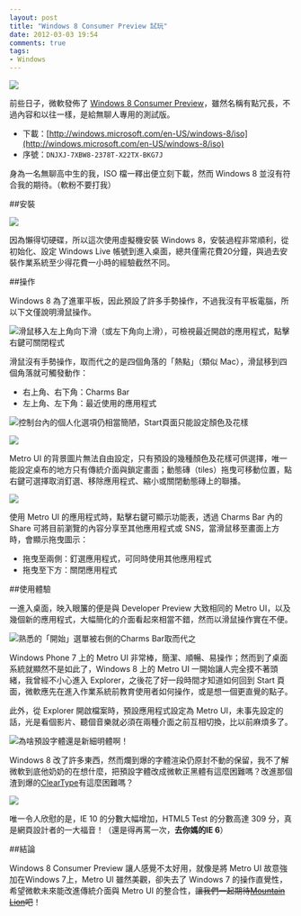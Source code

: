 ```yaml
---
layout: post
title: "Windows 8 Consumer Preview 試玩"
date: 2012-03-03 19:54
comments: true
tags:
- Windows
---
```


![](http://i.minus.com/iQ6n16BPfbQc.jpg)

前些日子，微軟發佈了 [Windows 8 Consumer Preview](http://windows.microsoft.com/en-US/windows-8/iso)，雖然名稱有點冗長，不過內容和以往一樣，是給無聊人專用的測試版。

- 下載：[http://windows.microsoft.com/en-US/windows-8/iso](http://windows.microsoft.com/en-US/windows-8/iso)
- 序號：`DNJXJ-7XBW8-2378T-X22TX-BKG7J`

身為一名無聊高中生的我，ISO 檔一釋出便立刻下載，然而 Windows 8 並沒有符合我的期待。（軟粉不要打我）

<!-- more -->

##安裝

![](http://i.minus.com/iTEEu9lwJJUIR.png)

因為懶得切硬碟，所以這次使用虛擬機安裝 Windows 8，安裝過程非常順利，從初始化、設定 Windows Live 帳號到進入桌面，總共僅需花費20分鐘，與過去安裝作業系統至少得花費一小時的經驗截然不同。

##操作

Windows 8 為了進軍平板，因此預設了許多手勢操作，不過我沒有平板電腦，所以下文僅說明滑鼠操作。

![滑鼠移入左上角向下滑（或左下角向上滑），可檢視最近開啟的應用程式，點擊右鍵可關閉程式](http://i.minus.com/igXOsyXp5ijuN.jpg)

滑鼠沒有手勢操作，取而代之的是四個角落的「熱點」（類似 Mac），滑鼠移到四個角落就可觸發動作：

- 右上角、右下角：Charms Bar
- 左上角、左下角：最近使用的應用程式

![控制台內的個人化選項仍相當簡陋，Start頁面只能設定顏色及花樣](http://i.minus.com/ivmhqFbt2vH0J.jpg)

![](http://i.minus.com/iMopK01eyddai.jpg)

Metro UI 的背景圖片無法自由設定，只有預設的幾種顏色及花樣可供選擇，唯一能設定桌布的地方只有傳統介面與鎖定畫面；動態磚（tiles）拖曳可移動位置，點右鍵可選擇取消釘選、移除應用程式、縮小或關閉動態磚上的聯播。

![](http://i.minus.com/iSauWVBV4u3fy.jpg)

使用 Metro UI 的應用程式時，點擊右鍵可顯示功能表，透過 Charms Bar 內的 Share 可將目前瀏覽的內容分享至其他應用程式或 SNS，當滑鼠移至畫面上方時，會顯示拖曳圖示：

- 拖曳至兩側：釘選應用程式，可同時使用其他應用程式
- 拖曳至下方：關閉應用程式

##使用體驗

一進入桌面，映入眼簾的便是與 Developer Preview 大致相同的 Metro UI，以及幾個新的應用程式，大幅簡化的介面看起來相當不錯，然而以滑鼠操作實在不便。

![熟悉的「開始」選單被右側的Charms Bar取而代之](http://i.minus.com/iQsxP5YdP3WKC.jpg)

Windows Phone 7 上的 Metro UI 非常棒，簡潔、順暢、易操作；然而到了桌面系統就顯然不是如此了，Windows 8 上的 Metro UI 一開始讓人完全摸不著頭緒，我曾經不小心進入 Explorer，之後花了好一段時間才知道如何回到 Start 頁面，微軟應先在進入作業系統前教育使用者如何操作，或是想一個更直覺的點子。

此外，從 Explorer 開啟檔案時，預設應用程式設定為 Metro UI，未事先設定的話，光是看個影片、聽個音樂就必須在兩種介面之前互相切換，比以前麻煩多了。

![為啥預設字體還是新細明體啊！](http://i.minus.com/iMIktqXqEclXn.jpg)

Windows 8 改了許多東西，然而爛到爆的字體渲染仍原封不動的保留，我不了解微軟到底他奶奶的在想什麼，把預設字體改成微軟正黑體有這麼困難嗎？改進那個渣到爆的[ClearType](http://zh.wikipedia.org/wiki/ClearType)有這麼困難嗎？

![](http://i.minus.com/iWdgrcTVUToVC.jpg)

唯一令人欣慰的是，IE 10 的分數大幅增加，HTML5 Test 的分數高達 309 分，真是網頁設計者的一大福音！（還是得再罵一次，**去你媽的IE 6**）

##結論

Windows 8 Consumer Preview 讓人感覺不太好用，就像是將 Metro UI 故意強加在Windows 7上，Metro UI 雖然美觀，卻失去了 Windows 7 的操作直覺性，希望微軟未來能改進傳統介面與 Metro UI 的整合性，<del>讓我們一起期待[Mountain Lion](http://www.apple.com/macosx/mountain-lion/)吧</del>！